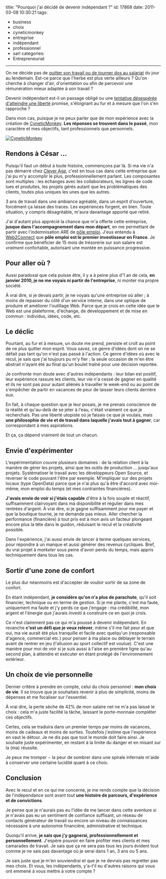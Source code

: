 title: "Pourquoi j'ai décidé de devenir indépendant ?"
id: 17868
date: 2011-03-08 10:30:21
tags:
- business
- choix
- cyneticmonkey
- entreprise
- indépendant
- professionnel
- sarl
categories:
- Entrepreneuriat
---

On ne décide pas de [quitter son travail ou de tourner dos au salariat](https://oncletom.io/2010/pourquoi-quitter-travail/ "Pourquoi j’ai décidé de quitter mon travail") du jour au lendemain. Est-ce parce que l'herbe est plus verte ailleurs ? Qu'on cherche à changer d'air, d'orientation ou afin de percevoir une rémunération mieux adaptée à son travail ?

Devenir indépendant est-il un passage obligé ou une [tentative désespérée d'atteindre une liberté](https://oncletom.io/2011/liberte/ "1 seul changement pour 2011 : liberté") promise, s'éloignant au fur et à mesure que l'on s'en rapproche ?

Dans mon cas, puisque je ne peux parler que de mon expérience avec la création de [CyneticMonkey](http://cyneticmonkey.com). **Les réponses se trouvent dans le passé**, mon caractère et mes objectifs, tant professionnels que personnels.

[![](/images/2011/03/logo_cyneticmonkey_standard-300x207.png "CyneticMonkey")](http://cyneticmonkey.com)

<!--more-->

## Rendons à César ...

Puisqu'il faut un début à toute histoire, commençons par là. Si ma vie n'a pas démarré chez [Clever Age](http://clever-age.com), c'est en tous cas dans cette entreprise que j'ai pu m'y accomplir le plus, professionnellement parlant. Les composantes sont multiples : les échanges avec les collaborateurs, les lignes de code lues et produites, les projets gérés autant que les problématiques des clients, toutes plus uniques les unes que les autres.

3 ans de travail dans une ambiance agréable, dans un esprit d'ouverture, forcément ça laisse des traces. Les expériences forgent, en bien. Toute situation, y compris désagréable, m'aura davantage apporté que retiré.

J'ai d'autant plus apprécié la chance que m'a offerte cette entreprise, **jusque dans l'accompagnement dans mon départ**, en me permettant de partir avec l'indemnisation ARE de [pôle emploi](http://pole-emploi.fr). J'eus entendu à [Web2Connect](http://www.webdeux.info/webdeux-connect-programme-infos-pratiques) que **pôle emploi est le premier investisseur en France**. Je confirme que bénéficier de 15 mois de trésorerie sur son salaire est _vraiment_ confortable, autorisant une montée en puissance progressive.

## Pour aller où ?

Aussi paradoxal que cela puisse être, il y a à peine plus d'1 an de cela, **en janvier 2010, je ne me voyais ni partir de l'entreprise**, ni monter ma propre société.

À vrai dire, si je devais partir, je ne voyais qu'une entreprise où aller ; à moins de repasser du côté d'un service interne, dans une optique de produire et améliorer l'outillage Web. Parce que je crois en cette idée que le Web est une plateforme, d'échange, de développement et de mise en commun : individus, idées, code, etc.

## Le déclic

Pourtant, au fur et à mesure, un doute me prend, persiste et croît au point de ne plus quitter mon esprit. Vous savez, ce genre d'idées dont on ne se défait pas tant qu'on n'est pas passé à l'action. Ce genre d'idées où avec le recul, je sais que j'ai toujours pu m'y fier ; la seule occasion de m'en être abstrait n'ayant été au final qu'un boulet traîné pour une décision reportée.

Je confronte mon doute avec d'autres indépendants : leur bilan est positif, leur expérience rassure les clients, leur vie n'a cessé de gagner en qualité et ils ne sont pas pour autant aliénés à travailler le week-end ou au point de s'empêcher de partir en vacances de peur de laisser leurs clients derrière eux.

En fait, à chaque question que je leur posais, je me prenais conscience de la réalité et qu'au-delà de se jeter à l'eau, c'était vraiment ce que je recherchais. Pas une liberté utopiste où je faisais ce que je voulais, mais **une philosophie de vie et de travail dans laquelle j'avais tout à gagner**, car correspondant à mes aspirations.

Et ça, ça dépend vraiment de tout un chacun.

## Envie d'expérimenter

L'expérimentation couvre plusieurs domaines : de la relation client à la manière de gérer les projets, ainsi que les outils de production ... jusqu'aux projets. Systématiser le travail avec les développeurs Open Source, et reverser le code pouvant l'être par exemple. M'impliquer sur des projets locaux (type OpenData) parce que je n'ai plus qu'à être d'accord avec moi-même, mon emploi du temps (et mes contraintes financières).

**J'avais envie de voir si j'étais capable** d'être à la fois souple et réactif, suffisamment clairvoyant dans ma disponibilité et régulier dans mes rentrées d'argent. À vrai dire, si je gagne suffisamment pour me payer et que la boutique tourne, je ne demande pas mieux. Aller chercher la performance (financière) à tout prix est à mon avis un facteur plongeant encore plus la tête dans le guidon, réduisant le recul et la créativité possible.

Dans l'expérience, j'ai aussi envie de lancer à terme quelques services, pour répondre à un manque et aussi générer des revenus cycliques.
Bref, du vrai projet à _marketer_ sous peine d'avoir perdu du temps, mais appris techniquement dans tous les cas.

## Sortir d'une zone de confort

Le plus dur néanmoins est d'accepter de vouloir sortir de sa zone de confort.

En étant indépendant, **je considère qu'on n'a plus de parachute**, qu'il soit financier, technique ou en terme de gestion. Si je me plante, c'est ma faute, uniquement ma faute et j'y perds ce que j'engage : ma crédibilité, mon argent et l'énergie que j'aurais investi à construire ce en quoi je crois.

Ce n'est clairement pas ce qui m'a poussé à devenir indépendant. En revanche **c'est un défi que je veux relever**, même s'il me fait peur et que oui, ma vie aurait été plus tranquille et facile avec quelqu'un (responsable d'agence, commercial etc.) pour penser à ma place ou déblayer le terrain avant de rentrer en jeu (l'allusion au sport collectif est voulue).
C'est une manière pour moi de voir si je suis aussi à l'aise en première ligne qu'au second plan, à attendre et exécuter en étant protégé de l'environnement extérieur.

## Un choix de vie personnelle

Dernier critère à prendre en compte, celui du choix personnel : **mon choix de vie**. Il se trouve que je souhaitais revenir à plus de simplicité, moins de dépenses et me focaliser sur l'essentiel.

À vrai dire, la perte sèche de 42% de mon salaire net ne m'a pas laissé le choix : cela m'a juste facilité la tâche, laissant le porte-monnaie compléter ces objectifs.

Certes, cela se traduira dans un premier temps par moins de vacances, moins de cadeaux et moins de sorties. Toutefois j'estime que l'expérience en vaut le détour. Je ne dis pas que tout le monde doit faire ainsi. Je souhaite juste expérimenter, en restant à la limite du danger et en misant sur la (ma) réussite.

Je peux me tromper − la peur de sombrer dans une spirale infernale m'aide à conserver une certaine lucidité quant à ce choix.

## Conclusion

Avec le recul et en ce qui me concerne, je me rends compte que la décision de l'indépendance sont avant tout **une histoire de parcours, d'expérience et de convictions**.

Je pense que je n'aurais pas eu l'idée de me lancer dans cette aventure si je n'avais pas eu un sentiment de confiance suffisant, un réseau de contacts générateur de travail ou encore un niveau de connaissances nécessaire à une autonomie financière, administrative et technique.

Quoiqu'il arrive, **je sais que j'y gagnerai, professionnellement et personnellement**. J'espère pouvoir en faire profiter mes clients et mes camarades de travail. Je sais que ça ne sera pas tous les jours évident tout comme je ne sais pas davantage où je serai dans 1 an, 3 ans ou 5 ans.

Je sais juste que je m'en souviendrai et que je ne devrais pas regretter pas mes choix.
Et vous, les indépendants, y'a-t'il eu d'autres raisons qui vous ont emmené à vous mettre à votre compte ?